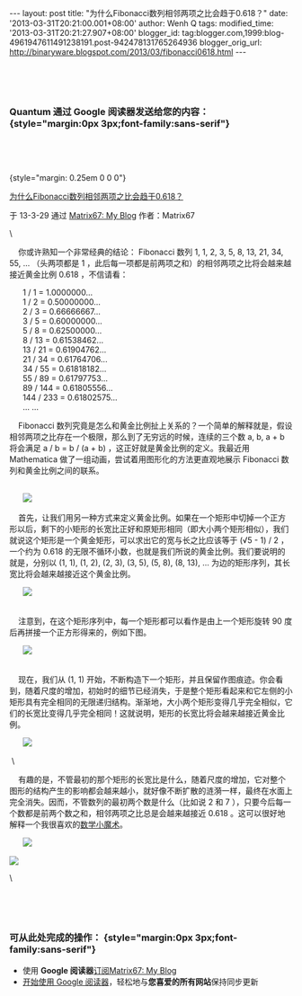 --- layout: post title: "为什么Fibonacci数列相邻两项之比会趋于0.618？"
date: '2013-03-31T20:21:00.001+08:00' author: Wenh Q tags:
modified\_time: '2013-03-31T20:21:27.907+08:00' blogger\_id:
tag:blogger.com,1999:blog-4961947611491238191.post-942478131765264936
blogger\_orig\_url:
http://binaryware.blogspot.com/2013/03/fibonacci0618.html ---

 

 

### Quantum 通过 Google 阅读器发送给您的内容： {style="margin:0px 3px;font-family:sans-serif"}

 

 

 {style="margin: 0.25em 0 0 0"}

[为什么Fibonacci数列相邻两项之比会趋于0.618？](http://www.matrix67.com/blog/archives/5221)

于 13-3-29 通过 [Matrix67: My Blog](http://www.matrix67.com/blog)
作者：Matrix67

\

    你或许熟知一个非常经典的结论： Fibonacci 数列 1, 1, 2, 3, 5, 8, 13,
21, 34, 55, … （头两项都是 1
，此后每一项都是前两项之和）的相邻两项之比将会越来越接近黄金比例 0.618
，不信请看：

      1 / 1 = 1.0000000...\
       1 / 2 = 0.50000000...\
       2 / 3 = 0.66666667...\
       3 / 5 = 0.60000000...\
       5 / 8 = 0.62500000...\
       8 / 13 = 0.61538462...\
       13 / 21 = 0.61904762...\
       21 / 34 = 0.61764706...\
       34 / 55 = 0.61818182...\
       55 / 89 = 0.61797753...\
       89 / 144 = 0.61805556...\
       144 / 233 = 0.61802575...\
       … …

    Fibonacci
数列究竟是怎么和黄金比例扯上关系的？一个简单的解释就是，假设相邻两项之比存在一个极限，那么到了无穷远的时候，连续的三个数
a, b, a + b 将会满足 a / b = b / (a + b)
，这正好就是黄金比例的定义。我最近用 Mathematica
做了一组动画，尝试着用图形化的方法更直观地展示 Fibonacci
数列和黄金比例之间的联系。

\
       ![](http://www.matrix67.com/blogimage_2013/201303291.gif)

    首先，让我们用另一种方式来定义黄金比例。如果在一个矩形中切掉一个正方形以后，剩下的小矩形的长宽比正好和原矩形相同（即大小两个矩形相似），我们就说这个矩形是一个黄金矩形，可以求出它的宽与长之比应该等于
(√5 - 1) / 2 ，一个约为 0.618
的无限不循环小数，也就是我们所说的黄金比例。我们要说明的就是，分别以 (1,
1), (1, 2), (2, 3), (3, 5), (5, 8), (8, 13), …
为边的矩形序列，其长宽比将会越来越接近这个黄金比例。

      ![](http://www.matrix67.com/blogimage_2013/201303292.png)

 \
     注意到，在这个矩形序列中，每一个矩形都可以看作是由上一个矩形旋转 90
度后再拼接一个正方形得来的，例如下图。

      ![](http://www.matrix67.com/blogimage_2013/201303293.gif)

 \
     现在，我们从 (1, 1)
开始，不断构造下一个矩形，并且保留作图痕迹。你会看到，随着尺度的增加，初始时的细节已经消失，于是整个矩形看起来和它左侧的小矩形具有完全相同的无限递归结构。渐渐地，大小两个矩形变得几乎完全相似，它们的长宽比变得几乎完全相同！这就说明，矩形的长宽比将会越来越接近黄金比例。

      ![](http://www.matrix67.com/blogimage_2013/201303294.gif)

 \

    有趣的是，不管最初的那个矩形的长宽比是什么，随着尺度的增加，它对整个图形的结构产生的影响都会越来越小，就好像不断扩散的涟漪一样，最终在水面上完全消失。因而，不管数列的最初两个数是什么（比如说
2 和 7
），只要今后每一个数都是前两个数之和，相邻两项之比总是会越来越接近 0.618
。这可以很好地解释一个我很喜欢的[数学小魔术](http://www.guokr.com/article/1858/)。

      ![](http://www.matrix67.com/blogimage_2013/201303295.gif)

![](http://www1.feedsky.com/t1/726915880/matrix67/feedsky/s.gif?r=http://www.matrix67.com/blog/archives/5221)

\

 

 

### 可从此处完成的操作： {style="margin:0px 3px;font-family:sans-serif"}

-   使用 **Google 阅读器**[订阅Matrix67: My
    Blog](http://www.google.com/reader/view/feed%2Fhttp%3A%2F%2Fwww.matrix67.com%2Fblog%2Ffeed.asp?source=email)
-   [开始使用 Google
    阅读器](http://www.google.com/reader/?source=email)，轻松地与**您喜爱的所有网站**保持同步更新

 

 
